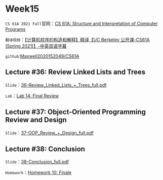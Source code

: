 # Week15

`CS 61A 2021 Fall`官网：[CS 61A: Structure and Interpretation of Computer Programs](https://inst.eecs.berkeley.edu/~cs61a/sp21/)

`翻译视频`：[【计算机程序的构造和解释】精译【UC Berkeley 公开课-CS61A (Spring 2021)】-中英双语字幕](https://www.bilibili.com/video/BV1v64y1Q78o/?spm_id_from=444.41.top_right_bar_window_default_collection.content.click&vd_source=249a8ad55bb26717dd55ec3dd295f644)

`github`:[Maxwell2020152049/CS61A](https://github.com/Maxwell2020152049/CS61A)

## Lecture #36: Review Linked Lists and Trees

`Slide`：[36-Review_Linked_Lists_+_Trees_full.pdf](https://inst.eecs.berkeley.edu/~cs61a/sp21/assets/slides/36-Review_Linked_Lists_+_Trees_full.pdf)

`Lab`：[Lab 14: Final Review](https://inst.eecs.berkeley.edu/~cs61a/sp21/lab/lab14/)

## Lecture #37: Object-Oriented Programming Review and Design

`Slide`：[37-OOP_Review_+_Design_full.pdf](https://inst.eecs.berkeley.edu/~cs61a/sp21/assets/slides/37-OOP_Review_+_Design_full.pdf)

##  Lecture #38: Conclusion

`Slide`：[38-Conclusion_full.pdf](https://inst.eecs.berkeley.edu/~cs61a/sp21/assets/slides/38-Conclusion_full.pdf)

`Homework`：[Homework 10: Finale](https://inst.eecs.berkeley.edu/~cs61a/sp21/hw/hw10/)

